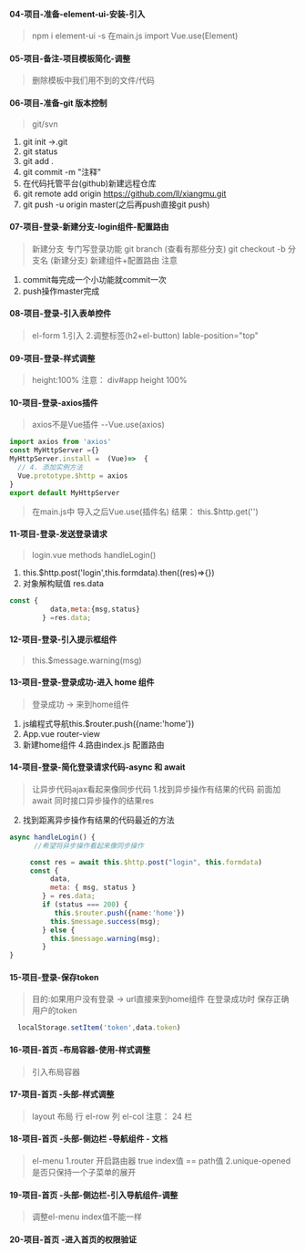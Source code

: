 #### 04-项目-准备-element-ui-安装-引入
> npm i element-ui -s
> 在main.js import
> Vue.use(Element)

#### 05-项目-备注-项目模板简化-调整
>删除模板中我们用不到的文件/代码

#### 06-项目-准备-git 版本控制
>git/svn
1. git init ->.git
2. git status
3. git add .
4. git commit -m "注释"
5. 在代码托管平台(github)新建远程仓库
6. git remote add origin https://github.com/ll/xiangmu.git
7. git push -u origin master(之后再push直接git push)

#### 07-项目-登录-新建分支-login组件-配置路由
>新建分支 专门写登录功能
>git branch     (查看有那些分支)
>git checkout -b 分支名  (新建分支)
>新建组件+配置路由
>注意
1. commit每完成一个小功能就commit一次
2. push操作master完成

#### 08-项目-登录-引入表单控件
>el-form
1.引入
2.调整标签(h2+el-button)
>lable-position="top"

#### 09-项目-登录-样式调整
>height:100%
>注意： div#app height 100%

#### 10-项目-登录-axios插件
> axios不是Vue插件  --Vue.use(axios)
```js
import axios from 'axios'
const MyHttpServer ={}
MyHttpServer.install =  (Vue)=>  { 
  // 4. 添加实例方法
  Vue.prototype.$http = axios
}
export default MyHttpServer
```
> 在main.js中 导入之后Vue.use(插件名)
> 结果： this.$http.get('')

#### 11-项目-登录-发送登录请求
>login.vue methods handleLogin()
1. this.$http.post('login',this.formdata).then((res)=>{})
2. 对象解构赋值 res.data
```js
const {
          data,meta:{msg,status}
        } =res.data;
```

#### 12-项目-登录-引入提示框组件
> this.$message.warning(msg)

#### 13-项目-登录-登录成功-进入 home 组件
>登录成功 -> 来到home组件
1. js编程式导航this.$router.push({name:'home'})
2. App.vue router-view
3. 新建home组件
4.路由index.js 配置路由

#### 14-项目-登录-简化登录请求代码-async 和 await
>让异步代码ajax看起来像同步代码
1.找到异步操作有结果的代码 前面加await 同时接口异步操作的结果res
2. 找到距离异步操作有结果的代码最近的方法
```js
async handleLogin() {
      //希望将异步操作看起来像同步操作

     const res = await this.$http.post("login", this.formdata)
     const {
          data,
          meta: { msg, status }
        } = res.data;
        if (status === 200) {
           this.$router.push({name:'home'})
          this.$message.success(msg);
        } else {
          this.$message.warning(msg);
        }
}
```


#### 15-项目-登录-保存token
> 目的:如果用户没有登录 -> url直接来到home组件
> 在登录成功时 保存正确用户的token
```js
  localStorage.setItem('token',data.token)
```

#### 16-项目-首页 -布局容器-使用-样式调整
> 引入布局容器

#### 17-项目-首页 -头部-样式调整
> layout 布局
> 行 el-row
> 列 el-col
> 注意： 24 栏
#### 18-项目-首页 -头部-侧边栏 -导航组件 - 文档
> el-menu
1.router 开启路由器 true index值 == path值 
2.unique-opened 是否只保持一个子菜单的展开

#### 19-项目-首页 -头部-侧边栏-引入导航组件-调整
> 调整el-menu
> index值不能一样

#### 20-项目-首页 -进入首页的权限验证